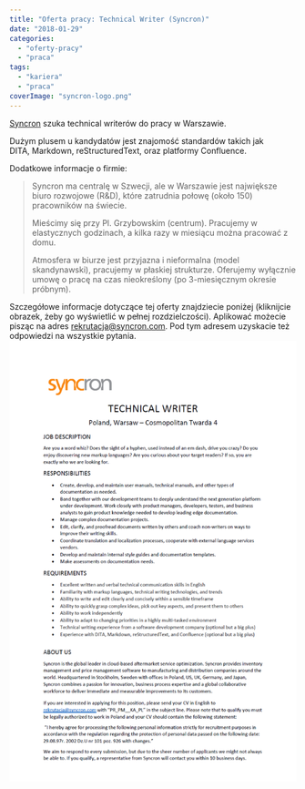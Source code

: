 ```yaml
---
title: "Oferta pracy: Technical Writer (Syncron)"
date: "2018-01-29"
categories: 
  - "oferty-pracy"
  - "praca"
tags: 
  - "kariera"
  - "praca"
coverImage: "syncron-logo.png"
---
```


[Syncron](https://www.syncron.com/) szuka technical writerów do pracy w Warszawie.

Dużym plusem u kandydatów jest znajomość standardów takich jak DITA, Markdown, reStructuredText, oraz platformy Confluence.

Dodatkowe informacje o firmie:

> Syncron ma centralę w Szwecji, ale w Warszawie jest największe biuro rozwojowe (R&D), które zatrudnia połowę (około 150) pracowników na świecie.
> 
> Mieścimy się przy Pl. Grzybowskim (centrum). Pracujemy w elastycznych godzinach, a kilka razy w miesiącu można pracować z domu.
> 
> Atmosfera w biurze jest przyjazna i nieformalna (model skandynawski), pracujemy w płaskiej strukturze. Oferujemy wyłącznie umowę o pracę na czas nieokreślony (po 3-miesięcznym okresie próbnym).

Szczegółowe informacje dotyczące tej oferty znajdziecie poniżej (kliknijcie obrazek, żeby go wyświetlić w pełnej rozdzielczości). Aplikować możecie pisząc na adres [rekrutacja@syncron.com](mailto:rekrutacja@syncron.com). Pod tym adresem uzyskacie też odpowiedzi na wszystkie pytania.[![](images/syncron-1.png)](http://techwriter.pl/wp-content/uploads/2018/01/syncron-1.png)
